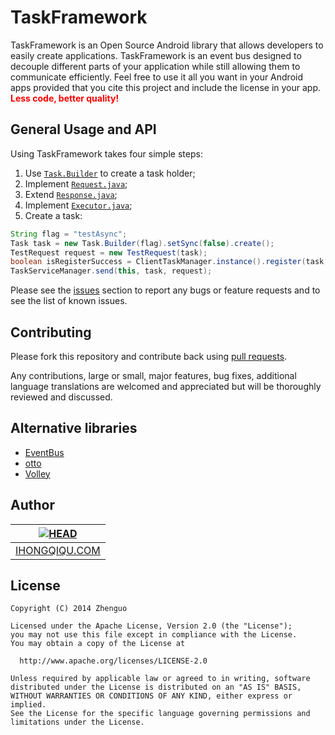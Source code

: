 TaskFramework
=============

TaskFramework is an Open Source Android library that allows developers to easily create applications. TaskFramework is an event bus designed to decouple different parts of your application
while still allowing them to communicate efficiently. Feel free 
to use it all you want in your Android apps provided that you cite this project and include the license in your app. **<font color="red">Less code, better quality!</font>**

General Usage and API
---------------------

Using TaskFramework takes four simple steps:<br/>

1. Use [<code>Task.Builder</code>][1] to create a task holder;<br/>
2. Implement [<code>Request.java</code>][2];<br/>
3. Extend [<code>Response.java</code>][3];<br/>
4. Implement [<code>Executor.java</code>][4];<br/>
5. Create a task:<br/>
```java
String flag = "testAsync";
Task task = new Task.Builder(flag).setSync(false).create();
TestRequest request = new TestRequest(task);
boolean isRegisterSuccess = ClientTaskManager.instance().register(task, this);
TaskServiceManager.send(this, task, request);
```

Please see the [issues][7] section to
report any bugs or feature requests and to see the list of known issues.

Contributing
------------

Please fork this repository and contribute back using
[pull requests][6].

Any contributions, large or small, major features, bug fixes, additional
language translations are welcomed and appreciated
but will be thoroughly reviewed and discussed.

Alternative libraries
---------------------

 * [EventBus][8]
 * [otto][9]
 * [Volley][10]

Author
------
| [![HEAD](https://avatars2.githubusercontent.com/u/3887795?v=2&s=120)](http://ihongqiqu.com "Visit ihongqiqu.com") |
|---|
| [IHONGQIQU.COM][5] |

License
-------

    Copyright (C) 2014 Zhenguo

    Licensed under the Apache License, Version 2.0 (the "License");
    you may not use this file except in compliance with the License.
    You may obtain a copy of the License at

      http://www.apache.org/licenses/LICENSE-2.0

    Unless required by applicable law or agreed to in writing, software
    distributed under the License is distributed on an "AS IS" BASIS,
    WITHOUT WARRANTIES OR CONDITIONS OF ANY KIND, either express or implied.
    See the License for the specific language governing permissions and
    limitations under the License.
 
[1]: https://github.com/jingle1267/TaskFramework/blob/master/framework/src/main/java/com/worthed/framework/Task.java
[2]: https://github.com/jingle1267/TaskFramework/blob/master/framework/src/main/java/com/worthed/framework/Request.java
[3]: https://github.com/jingle1267/TaskFramework/blob/master/framework/src/main/java/com/worthed/framework/Response.java
[4]: https://github.com/jingle1267/TaskFramework/blob/master/framework/src/main/java/com/worthed/framework/Executor.java
[5]: http://ihongqiqu.com
[6]: https://github.com/jingle1267/TaskFramework/pulls
[7]: https://github.com/jingle1267/TaskFramework/issues
[8]: https://github.com/greenrobot/EventBus
[9]: https://github.com/square/otto
[10]: https://android.googlesource.com/platform/frameworks/volley/
